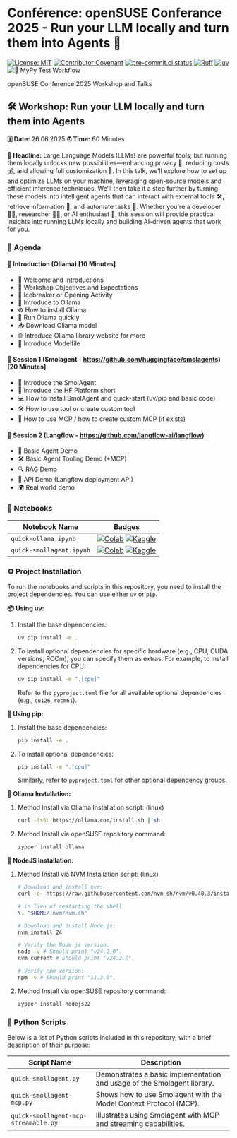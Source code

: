 # Conférence: openSUSE Conferance 2025 - Run your LLM locally and turn them into Agents  🎤

[![License: MIT](https://img.shields.io/badge/License-MIT-yellow.svg)](https://opensource.org/licenses/MIT)
[![Contributor Covenant](https://img.shields.io/badge/Contributor%20Covenant-2.1-4baaaa.svg)](CODE_OF_CONDUCT.md)
[![pre-commit.ci status](https://results.pre-commit.ci/badge/github/onuralpszr/oSC2025-talks-workshops/main.svg)](https://results.pre-commit.ci/latest/github/onuralpszr/oSC2025-talks-workshops/main)
[![Ruff](https://img.shields.io/endpoint?url=https://raw.githubusercontent.com/astral-sh/ruff/main/assets/badge/v2.json)](https://github.com/astral-sh/ruff)
[![uv](https://img.shields.io/endpoint?url=https://raw.githubusercontent.com/astral-sh/uv/main/assets/badge/v0.json)](https://github.com/astral-sh/uv)
[![🔧 MyPy Test Workflow](https://github.com/onuralpszr/oSC2025-talks-workshops/actions/workflows/mypy-test.yml/badge.svg)](https://github.com/onuralpszr/oSC2025-talks-workshops/actions/workflows/mypy-test.yml)

openSUSE Conference 2025 Workshop and Talks



## 🛠️ Workshop: Run your LLM locally and turn them into Agents

**🗓️ Date:** 26.06.2025
**⏰ Time:** 60 Minutes

**📢 Headline:** Large Language Models (LLMs) are powerful tools, but running them locally unlocks new possibilities—enhancing privacy 🤫, reducing costs 💰, and allowing full customization 🎨. In this talk, we’ll explore how to set up and optimize LLMs on your machine, leveraging open-source models and efficient inference techniques. We’ll then take it a step further by turning these models into intelligent agents that can interact with external tools 🛠️, retrieve information 📄, and automate tasks 🤖. Whether you\'re a developer 👩‍💻, researcher 🧑‍🔬, or AI enthusiast 🤩, this session will provide practical insights into running LLMs locally and building AI-driven agents that work for you.

### 📜 Agenda

#### 🚀 Introduction (Ollama) [10 Minutes]
*   👋 Welcome and Introductions
*   🎯 Workshop Objectives and Expectations
*   🤝 Icebreaker or Opening Activity
*   🧠 Introduce to Ollama
*   ⚙️ How to install Ollama
*   💨 Run Ollama quickly
*   📥 Download Ollama model
*   🌐 Introduce Ollama library website for more
*   📄 Introduce Modelfile

#### 🤖 Session 1 (Smolagent - https://github.com/huggingface/smolagents) [20 Minutes]
*   🐜 Introduce the SmolAgent
*   🤗 Introduce the HF Platform short
*   💻 How to Install SmolAgent and quick-start (uv/pip and basic code)
*   🛠️ How to use tool or create custom tool
*   🔗 How to use MCP / how to create custom MCP (if exists)

#### 🌊 Session 2 (Langflow - https://github.com/langflow-ai/langflow)
*   🧪 Basic Agent Demo
*   🛠️ Basic Agent Tooling Demo (*MCP)
*   🔍 RAG Demo
*   🔌 API Demo (Langflow deployment API)
*   🌍 Real world demo

### 📓 Notebooks

| Notebook Name          | Badges                                                                                                                                                                                                                                                                     |
| ---------------------- | -------------------------------------------------------------------------------------------------------------------------------------------------------------------------------------------------------------------------------------------------------------------------- |
| `quick-ollama.ipynb`   | [![Colab](https://colab.research.google.com/assets/colab-badge.svg)](https://colab.research.google.com/github/onuralpszr/oSC2025-talks-workshops/blob/main/notebooks/quick-ollama.ipynb) [![Kaggle](https://kaggle.com/static/images/open-in-kaggle.svg)](https://kaggle.com/kernels/welcome?src=https://github.com/onuralpszr/oSC2025-talks-workshops/blob/main/notebooks/quick-ollama.ipynb) |
| `quick-smollagent.ipynb` | [![Colab](https://colab.research.google.com/assets/colab-badge.svg)](https://colab.research.google.com/github/onuralpszr/oSC2025-talks-workshops/blob/main/notebooks/quick-smollagent.ipynb) [![Kaggle](https://kaggle.com/static/images/open-in-kaggle.svg)](https://kaggle.com/kernels/welcome?src=https://github.com/onuralpszr/oSC2025-talks-workshops/blob/main/notebooks/quick-smollagent.ipynb) |

### ⚙️ Project Installation

To run the notebooks and scripts in this repository, you need to install the project dependencies. You can use either `uv` or `pip`.

**📦 Using uv:**

1.  Install the base dependencies:
    ```bash
    uv pip install -e .
    ```
2.  To install optional dependencies for specific hardware (e.g., CPU, CUDA versions, ROCm), you can specify them as extras. For example, to install dependencies for CPU:
    ```bash
    uv pip install -e ".[cpu]"
    ```
    Refer to the `pyproject.toml` file for all available optional dependencies (e.g., `cu126`, `rocm61`).

**🐍 Using pip:**

1.  Install the base dependencies:
    ```bash
    pip install -e .
    ```
2.  To install optional dependencies:
    ```bash
    pip install -e ".[cpu]"
    ```
    Similarly, refer to `pyproject.toml` for other optional dependency groups.

**🐳 Ollama Installation:**

1. Method Install via Ollama Installation script: (linux)
    ```bash
    curl -fsSL https://ollama.com/install.sh | sh
    ```
2. Method Install via openSUSE repository command:
    ```bash
    zypper install ollama
    ```

**🧪 NodeJS Installation:**

1. Method Install via NVM Installation script: (linux)
    ```bash
    # Download and install nvm:
    curl -o- https://raw.githubusercontent.com/nvm-sh/nvm/v0.40.3/install.sh | bash

    # in lieu of restarting the shell
    \. "$HOME/.nvm/nvm.sh"

    # Download and install Node.js:
    nvm install 24

    # Verify the Node.js version:
    node -v # Should print "v24.2.0".
    nvm current # Should print "v24.2.0".

    # Verify npm version:
    npm -v # Should print "11.3.0".
    ```
2. Method Install via openSUSE repository command:
    ```bash
    zypper install nodejs22
    ```

### 🐍 Python Scripts

Below is a list of Python scripts included in this repository, with a brief description of their purpose:

| Script Name                           | Description                                                                 |
| ------------------------------------- | --------------------------------------------------------------------------- |
| `quick-smollagent.py`                 | Demonstrates a basic implementation and usage of the Smolagent library.     |
| `quick-smollagent-mcp.py`             | Shows how to use Smolagent with the Model Context Protocol (MCP).           |
| `quick-smollagent-mcp-streamable.py`  | Illustrates using Smolagent with MCP and streaming capabilities.            |
